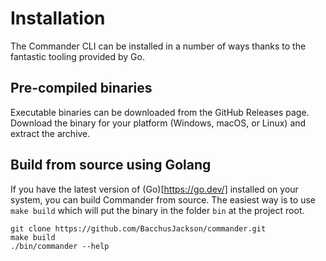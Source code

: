 # Installation

The Commander CLI can be installed in a number of ways thanks to the fantastic tooling provided by Go.

## Pre-compiled binaries

Executable binaries can be downloaded from the GitHub Releases page. 
Download the binary for your platform (Windows, macOS, or Linux) and extract the archive. 

## Build from source using Golang

If you have the latest version of (Go)[https://go.dev/] installed on your system, you can build Commander from source.
The easiest way is to use `make build` which will put the binary in the folder `bin` at the project root.

```shell
git clone https://github.com/BacchusJackson/commander.git
make build
./bin/commander --help
```
